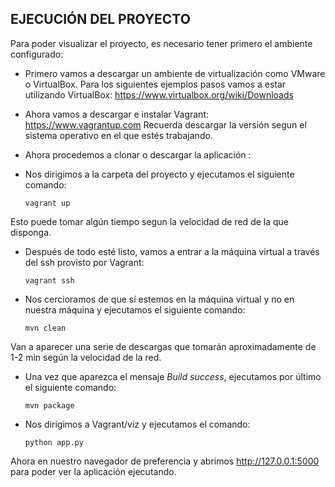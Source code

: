 ## EJECUCIÓN DEL PROYECTO
 
 Para poder visualizar el proyecto, es necesario tener primero el ambiente configurado:
 * Primero vamos a descargar un ambiente de virtualización como VMware o VirtualBox. Para los siguientes ejemplos pasos vamos a estar utilizando VirtualBox:
    https://www.virtualbox.org/wiki/Downloads
 * Ahora vamos a descargar e instalar Vagrant: 
    https://www.vagrantup.com
Recuerda descargar la versión segun el sistema operativo en el que estés trabajando.

* Ahora procedemos a clonar o descargar la aplicación : 
* Nos dirigimos a la carpeta del proyecto y ejecutamos el siguiente comando:
  ```
  vagrant up 
  ``` 
 Esto puede tomar algún tiempo segun la velocidad de red de la que disponga. 
 
 * Después de todo esté listo, vamos a entrar a la máquina virtual a través del ssh provisto por Vagrant: 
    ```
    vagrant ssh
    ``` 
 
 * Nos cercioramos de que sí estemos en la máquina virtual y no en nuestra máquina y ejecutamos el siguiente comando: 
 
    ```
    mvn clean
    ``` 
    
Van a aparecer una serie de descargas que tomarán aproximadamente de 1-2 min según la velocidad de la red. 

* Una vez que aparezca el mensaje _Build success_, ejecutamos por último el siguiente comando: 

   ```
   mvn package
   ``` 
   
* Nos dirigimos a Vagrant/viz y ejecutamos el comando:
    ```
    python app.py
    ```

Ahora en nuestro navegador de preferencia y abrimos http://127.0.0.1:5000  para poder ver la aplicación ejecutando.
 
